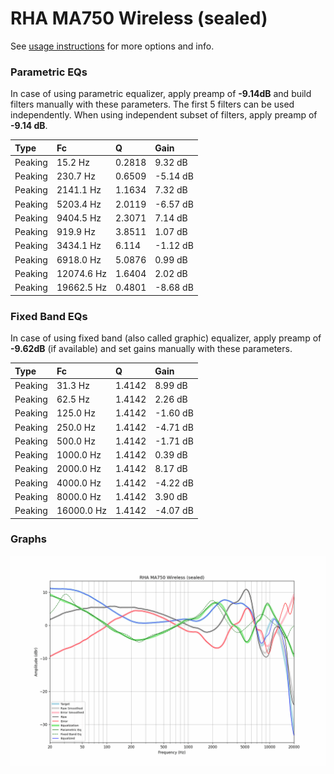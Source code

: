 # RHA MA750 Wireless (sealed)
See [usage instructions](https://github.com/jaakkopasanen/AutoEq#usage) for more options and info.

### Parametric EQs
In case of using parametric equalizer, apply preamp of **-9.14dB** and build filters manually
with these parameters. The first 5 filters can be used independently.
When using independent subset of filters, apply preamp of **-9.14 dB**.

| Type    | Fc         |      Q | Gain     |
|:--------|:-----------|:-------|:---------|
| Peaking | 15.2 Hz    | 0.2818 | 9.32 dB  |
| Peaking | 230.7 Hz   | 0.6509 | -5.14 dB |
| Peaking | 2141.1 Hz  | 1.1634 | 7.32 dB  |
| Peaking | 5203.4 Hz  | 2.0119 | -6.57 dB |
| Peaking | 9404.5 Hz  | 2.3071 | 7.14 dB  |
| Peaking | 919.9 Hz   | 3.8511 | 1.07 dB  |
| Peaking | 3434.1 Hz  | 6.114  | -1.12 dB |
| Peaking | 6918.0 Hz  | 5.0876 | 0.99 dB  |
| Peaking | 12074.6 Hz | 1.6404 | 2.02 dB  |
| Peaking | 19662.5 Hz | 0.4801 | -8.68 dB |

### Fixed Band EQs
In case of using fixed band (also called graphic) equalizer, apply preamp of **-9.62dB**
(if available) and set gains manually with these parameters.

| Type    | Fc         |      Q | Gain     |
|:--------|:-----------|:-------|:---------|
| Peaking | 31.3 Hz    | 1.4142 | 8.99 dB  |
| Peaking | 62.5 Hz    | 1.4142 | 2.26 dB  |
| Peaking | 125.0 Hz   | 1.4142 | -1.60 dB |
| Peaking | 250.0 Hz   | 1.4142 | -4.71 dB |
| Peaking | 500.0 Hz   | 1.4142 | -1.71 dB |
| Peaking | 1000.0 Hz  | 1.4142 | 0.39 dB  |
| Peaking | 2000.0 Hz  | 1.4142 | 8.17 dB  |
| Peaking | 4000.0 Hz  | 1.4142 | -4.22 dB |
| Peaking | 8000.0 Hz  | 1.4142 | 3.90 dB  |
| Peaking | 16000.0 Hz | 1.4142 | -4.07 dB |

### Graphs
![](./RHA%20MA750%20Wireless%20(sealed).png)